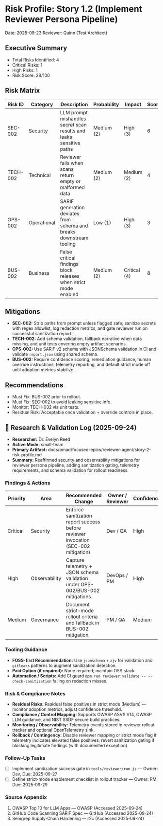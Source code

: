 # Risk Profile: Story 1.2 (Implement Reviewer Persona Pipeline)

Date: 2025-09-23
Reviewer: Quinn (Test Architect)

## Executive Summary

- Total Risks Identified: 4
- Critical Risks: 1
- High Risks: 1
- Risk Score: 28/100

## Risk Matrix

| Risk ID  | Category    | Description                                                         | Probability | Impact       | Score | Priority |
| -------- | ----------- | ------------------------------------------------------------------- | ----------- | ------------ | ----- | -------- |
| SEC-002  | Security    | LLM prompt mishandles secret scan results and leaks sensitive paths | Medium (2)  | High (3)     | 6     | High     |
| TECH-002 | Technical   | Reviewer fails when scans return empty or malformed data            | Medium (2)  | Medium (2)   | 4     | Medium   |
| OPS-002  | Operational | SARIF generation deviates from schema and breaks downstream tooling | Low (1)     | High (3)     | 3     | Low      |
| BUS-002  | Business    | False critical findings block releases when strict mode enabled     | Medium (2)  | Critical (4) | 8     | Critical |

## Mitigations

- **SEC-002:** Strip paths from prompt unless flagged safe; sanitize secrets with regex allowlist, log redaction metrics, and gate reviewer run on successful sanitization report.
- **TECH-002:** Add schema validation, fallback narrative when data missing, and unit tests covering empty artifact scenarios.
- **OPS-002:** Use SARIF v2 schema with JSONSchema validation in CI and validate `report.json` using shared schema.
- **BUS-002:** Require confidence scoring, remediation guidance, human override instructions, telemetry reporting, and default strict mode off until adoption metrics stabilize.

## Recommendations

- Must Fix: BUS-002 prior to rollout.
- Must Fix: SEC-002 to avoid leaking sensitive info.
- Monitor: TECH-002 via unit tests.
- Residual Risk: Acceptable once validation + override controls in place.

## 🔬 Research & Validation Log (2025-09-24)

- **Researcher:** Dr. Evelyn Reed
- **Active Mode:** small-team
- **Primary Artifact:** docs/bmad/focused-epics/reviewer-agent/story-2-risk-profile.md
- **Summary:** Reaffirmed security and observability mitigations for reviewer persona pipeline, adding sanitization gating, telemetry requirements, and schema validation for rollout readiness.

### Findings & Actions

| Priority | Area          | Recommended Change                                                                   | Owner / Reviewer | Confidence | Mode       | Controls              | Evidence Location                    | Sources                                                                                                                 |
| -------- | ------------- | ------------------------------------------------------------------------------------ | ---------------- | ---------- | ---------- | --------------------- | ------------------------------------ | ----------------------------------------------------------------------------------------------------------------------- |
| Critical | Security      | Enforce sanitization report success before reviewer invocation (SEC-002 mitigation). | Dev / QA         | High       | small-team | OWASP LLM-01          | tools/reviewer/run.js                | [OWASP LLM Guidance](https://owasp.org/www-project-top-10-for-large-language-model-applications/)                       |
| High     | Observability | Capture telemetry + JSON schema validation under OPS-002/BUS-002 mitigations.        | DevOps / PM      | High       | small-team | ISO 25010 Reliability | artifacts/reviewer/<ts>/report.json  | [GitHub Code Scanning SARIF Spec](https://docs.github.com/code-security/code-scanning/automatically-scanning-your-code) |
| Medium   | Governance    | Document strict-mode rollout criteria and fallback in BUS-002 mitigation.            | PM / QA          | Medium     | small-team | NIST SSDF PW.4        | docs/bmad/issues/reviewer-rollout.md | [Semgrep Supply-Chain Hardening](https://semgrep.dev/blog/semgrep-supply-chain/)                                        |

### Tooling Guidance

- **FOSS-first Recommendation:** Use `jsonschema` + `ajv` for validation and `gitleaks` patterns to augment sanitization detection.
- **Paid Option (if required):** None required; maintain OSS stack.
- **Automation / Scripts:** Add CI guard `npm run reviewer:validate -- --check-sanitization` failing on redaction misses.

### Risk & Compliance Notes

- **Residual Risks:** Residual false positives in strict mode (Medium) — monitor adoption metrics, adjust confidence threshold.
- **Compliance / Control Mapping:** Supports OWASP ASVS V14, OWASP LLM guidance, and NIST SSDF secure build practices.
- **Monitoring / Observability:** Telemetry events stored in reviewer rollout tracker and optional OpenTelemetry sink.
- **Rollback / Contingency:** Disable reviewer mapping or strict mode flag if telemetry indicates elevated false positives; revert sanitization gating if blocking legitimate findings (with documented exception).

### Follow-Up Tasks

- [ ] Implement sanitization success gate in `tools/reviewer/run.js` — Owner: Dev, Due: 2025-09-27
- [ ] Define strict-mode enablement checklist in rollout tracker — Owner: PM, Due: 2025-09-29

### Source Appendix

1. OWASP Top 10 for LLM Apps — OWASP (Accessed 2025-09-24)
2. GitHub Code Scanning SARIF Spec — GitHub (Accessed 2025-09-24)
3. Semgrep Supply-Chain Hardening — r2c (Accessed 2025-09-24)
